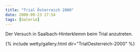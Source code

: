```yaml
---
title: "Trial Österreich 2000"
date: 2000-09-23 17:54
tags: [Galerie]
---
```

Der Versuch in Saalbach-Hinterklemm beim Trial anzutreten. 

<!--more-->


{% include wetty/gallery.html dir="TrialOesterreich-2000" %}
